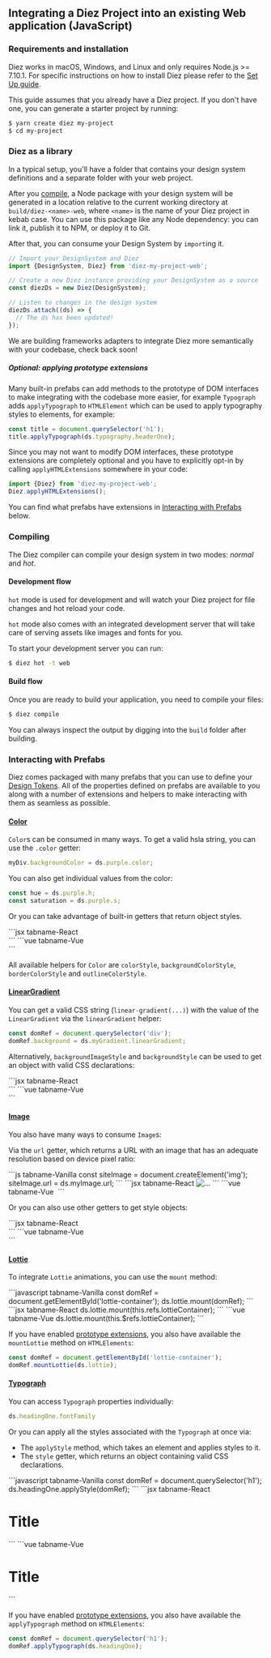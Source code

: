 ## Integrating a Diez Project into an existing Web application (JavaScript)

### Requirements and installation

Diez works in macOS, Windows, and Linux and only requires Node.js >= 7.10.1. For specific instructions on how to install Diez please refer to the [Set Up guide](/getting-started/#set-up).

This guide assumes that you already have a Diez project. If you don't have one, you can generate a starter project by running:

```bash
$ yarn create diez my-project
$ cd my-project
```

### Diez as a library

In a typical setup, you'll have a folder that contains your design system definitions and a separate folder with your web project.

After you [compile](#compiling), a Node package with your design system will be generated in a location relative to the current working directory at `build/diez-<name>-web`, where `<name>` is the name of your Diez project in kebab case. You can use this package like any Node dependency: you can link it, publish it to NPM, or deploy it to Git.

After that, you can consume your Design System by `import`ing it.

```js
// Import your DesignSystem and Diez
import {DesignSystem, Diez} from 'diez-my-project-web';

// Create a new Diez instance providing your DesignSystem as a source
const diezDs = new Diez(DesignSystem);

// Listen to changes in the design system
diezDs.attach((ds) => {
  // The ds has been updated!
});
```

<div class="aside">We are building frameworks adapters to integrate Diez more semantically with your codebase, check back soon!</div>

##### Optional: applying prototype extensions

Many built-in prefabs can add methods to the prototype of DOM interfaces to make integrating with the codebase more easier, for example `Typograph` adds `applyTypograph` to `HTMLElement` which can be used to apply typography styles to elements, for example:

```js
const title = document.querySelector('h1');
title.applyTypograph(ds.typography.headerOne);
```

Since you may not want to modify DOM interfaces, these prototype extensions are completely optional and you have to explicitly opt-in by calling `applyHTMLExtensions` somewhere in your code:

```js
import {Diez} from 'diez-my-project-web';
Diez.applyHTMLExtensions();
```

You can find what prefabs have extensions in [Interacting with Prefabs](#interacting-with-prefabs) below.

### Compiling

The Diez compiler can compile your design system in two modes: _normal_ and _hot_.

#### Development flow

`hot` mode is used for development and will watch your Diez project for file changes and hot reload your code.

`hot` mode also comes with an integrated development server that will take care of serving assets like images and fonts for you.

To start your development server you can run:

```bash
$ diez hot -t web
```

#### Build flow

Once you are ready to build your application, you need to compile your files:

```bash
$ diez compile
```

You can always inspect the output by digging into the `build` folder after building.

### Interacting with Prefabs

Diez comes packaged with many prefabs that you can use to define your [Design Tokens](/glossary#tokens). All of the properties defined on prefabs are available to you along with a number of extensions and helpers to make interacting with them as seamless as possible.

#### [Color](/docs/latest/classes/prefabs.color.html)

`Color`s can be consumed in many ways. To get a valid hsla string, you can use the `.color` getter:

```javascript
myDiv.backgroundColor = ds.purple.color;
```

You can also get individual values from the color:

```javascript
const hue = ds.purple.h;
const saturation = ds.purple.s;
```

Or you can take advantage of built-in getters that return object styles.

<CodeTabs>
```jsx tabname-React
<div style={ds.purple.backgroundColorStyle} />
```
```vue tabname-Vue
<div :style="ds.purple.backgroundColorStyle"></div>
```
</CodeTabs>

All available helpers for `Color` are `colorStyle`, `backgroundColorStyle`, `borderColorStyle` and `outlineColorStyle`.

#### [LinearGradient](/docs/latest/classes/prefabs.lineargradient.html)

You can get a valid CSS string (`linear-gradient(...)`) with the value of the `LinearGradient` via the `linearGradient` helper:

```javascript
const domRef = document.querySelector('div');
domRef.background = ds.myGradient.linearGradient;
```

Alternatively, `backgroundImageStyle` and `backgroundStyle` can be used to get an object with valid CSS declarations:

<CodeTabs>
```jsx tabname-React
<div style={ds.myGradient.backgroundStyle} />
```
```vue tabname-Vue
<div :style="ds.myGradient.backgroundStyle"></div>
```
</CodeTabs>

#### [Image](/docs/latest/classes/prefabs.image.html)

You also have many ways to consume `Image`s:

Via the `url` getter, which returns a URL with an image that has an adequate resolution based on device pixel ratio:

<CodeTabs>
```js tabname-Vanilla
const siteImage = document.createElement('img');
siteImage.url = ds.myImage.url;
```
```jsx tabname-React
<img url={ds.myImage.url} alt="..." />
```
```vue tabname-Vue
<img :url="ds.myImage.url" alt="" />
```
</CodeTabs>

Or you can also use other getters to get style objects:

<CodeTabs>
```jsx tabname-React
<div style={ds.myImage.backgroundImageStyle} />
```
```vue tabname-Vue
<div :style="ds.myImage.backgroundImageStyle"></div>
```
</CodeTabs>

#### [Lottie](/docs/latest/classes/prefabs.lottie.html)

To integrate `Lottie` animations, you can use the `mount` method:

<CodeTabs>
```javascript tabname-Vanilla
const domRef = document.getElementById('lottie-container');
ds.lottie.mount(domRef);
```
```jsx tabname-React
ds.lottie.mount(this.refs.lottieContainer);
```
```vue tabname-Vue
ds.lottie.mount(this.$refs.lottieContainer);
```
</CodeTabs>

If you have enabled [prototype extensions](#optional-applying-prototype-extensions), you also have available the `mountLottie` method on `HTMLElements`:

```js
const domRef = document.getElementById('lottie-container');
domRef.mountLottie(ds.lottie);
```

#### [Typograph](/docs/latest/classes/prefabs.typograph.html)

You can access `Typograph` properties individually:

```javascript
ds.headingOne.fontFamily
```

Or you can apply all the styles associated with the `Typograph` at once via:

- The `applyStyle` method, which takes an element and applies styles to it.
- The `style` getter, which returns an object containing valid CSS declarations.

<CodeTabs>
```javascript tabname-Vanilla
const domRef = document.querySelector('h1');
ds.headingOne.applyStyle(domRef);
```
```jsx tabname-React
<h1 style={ds.headingOne.style}>Title</h1>
```
```vue tabname-Vue
<h1 :style="ds.headingOne.style">Title</h1>
```
</CodeTabs>

If you have enabled [prototype extensions](#optional-applying-prototype-extensions), you also have available the `applyTypograph` method on `HTMLElements`:

```js
const domRef = document.querySelector('h1');
domRef.applyTypograph(ds.headingOne);
```

